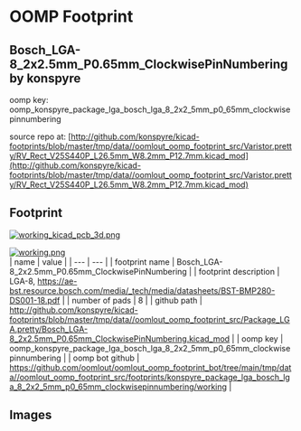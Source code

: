 # OOMP Footprint  
## Bosch_LGA-8_2x2.5mm_P0.65mm_ClockwisePinNumbering  by konspyre  
  
oomp key: oomp_konspyre_package_lga_bosch_lga_8_2x2_5mm_p0_65mm_clockwisepinnumbering  
  
source repo at: [http://github.com/konspyre/kicad-footprints/blob/master/tmp/data//oomlout_oomp_footprint_src/Varistor.pretty/RV_Rect_V25S440P_L26.5mm_W8.2mm_P12.7mm.kicad_mod](http://github.com/konspyre/kicad-footprints/blob/master/tmp/data//oomlout_oomp_footprint_src/Varistor.pretty/RV_Rect_V25S440P_L26.5mm_W8.2mm_P12.7mm.kicad_mod)  
## Footprint  
  
[![working_kicad_pcb_3d.png](working_kicad_pcb_3d_600.png)](working_kicad_pcb_3d.png)  
  
[![working.png](working_600.png)](working.png)  
| name | value | 
| --- | --- | 
| footprint name | Bosch_LGA-8_2x2.5mm_P0.65mm_ClockwisePinNumbering | 
| footprint description | LGA-8, https://ae-bst.resource.bosch.com/media/_tech/media/datasheets/BST-BMP280-DS001-18.pdf | 
| number of pads | 8 | 
| github path | http://github.com/konspyre/kicad-footprints/blob/master/tmp/data//oomlout_oomp_footprint_src/Package_LGA.pretty/Bosch_LGA-8_2x2.5mm_P0.65mm_ClockwisePinNumbering.kicad_mod | 
| oomp key | oomp_konspyre_package_lga_bosch_lga_8_2x2_5mm_p0_65mm_clockwisepinnumbering | 
| oomp bot github | https://github.com/oomlout/oomlout_oomp_footprint_bot/tree/main/tmp/data//oomlout_oomp_footprint_src/footprints/konspyre_package_lga_bosch_lga_8_2x2_5mm_p0_65mm_clockwisepinnumbering/working | 
## Images  
